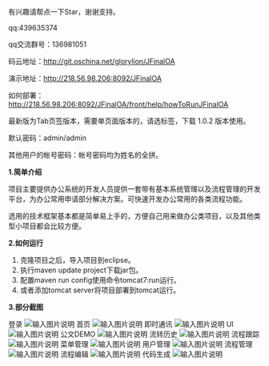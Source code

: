 
有兴趣请帮点一下Star，谢谢支持。

qq:439635374

qq交流群号：136981051


码云地址：http://git.oschina.net/glorylion/JFinalOA

演示地址：http://218.56.98.206:8092/JFinalOA

如何部署：http://218.56.98.206:8092/JFinalOA/front/help/howToRunJFinalOA

最新版为Tab页签版本，需要单页面版本的，请选标签，下载 1.0.2 版本使用。

默认密码：admin/admin

其他用户的帐号密码：帐号密码均为姓名的全拼。


**1.简单介绍** 

项目主要提供办公系统的开发人员提供一套带有基本系统管理以及流程管理的开发平台，为办公常用申请部分解决方案。可快速开发办公常用的各类流程功能。

选用的技术框架基本都是简单易上手的，方便自己用来做办公类项目，以及其他类型小项目都会比较方便。

**2.如何运行** 
1. 克隆项目之后，导入项目到eclipse。
2. 执行maven update project下载jar包。
3. 配置maven run config使用命令tomcat7:run运行。
4. 或者添加tomcat server将项目部署到tomcat运行。

 **3.部分截图**

登录
![输入图片说明](https://images.gitee.com/uploads/images/2019/0114/095251_f70c0376_868436.png "在这里输入图片标题")
首页
![输入图片说明](https://images.gitee.com/uploads/images/2019/0114/095253_5ff7c61e_868436.png "在这里输入图片标题")
即时通讯
![输入图片说明](https://images.gitee.com/uploads/images/2019/0114/095251_9761cd0e_868436.png "在这里输入图片标题")
UI
![输入图片说明](https://images.gitee.com/uploads/images/2019/0114/095251_89761846_868436.png "在这里输入图片标题")
公文DEMO
![输入图片说明](https://images.gitee.com/uploads/images/2019/0114/095251_fce70eef_868436.png "在这里输入图片标题")
流转历史
![输入图片说明](https://images.gitee.com/uploads/images/2019/0114/095251_af8a034f_868436.png "在这里输入图片标题")
流程跟踪
![输入图片说明](https://images.gitee.com/uploads/images/2019/0114/095252_fcce3784_868436.png "在这里输入图片标题")
菜单管理
![输入图片说明](https://images.gitee.com/uploads/images/2019/0114/095252_3d7d1e64_868436.png "在这里输入图片标题")
用户管理
![输入图片说明](https://images.gitee.com/uploads/images/2019/0114/095252_34434dc4_868436.png "在这里输入图片标题")
流程管理
![输入图片说明](https://images.gitee.com/uploads/images/2019/0114/095252_763b9834_868436.png "在这里输入图片标题")
流程编辑
![输入图片说明](https://images.gitee.com/uploads/images/2019/0114/095252_c1cba53c_868436.png "在这里输入图片标题")
代码生成
![输入图片说明](https://images.gitee.com/uploads/images/2019/0114/095252_5ce7189b_868436.png "在这里输入图片标题")

